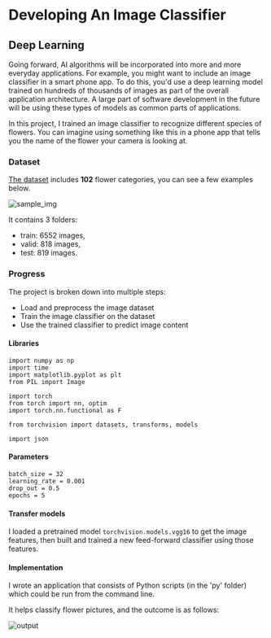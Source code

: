 # Developing An Image Classifier
## Deep Learning

Going forward, AI algorithms will be incorporated into more and more everyday applications. For example, you might want to include an image classifier in a smart phone app. To do this, you'd use a deep learning model trained on hundreds of thousands of images as part of the overall application architecture. A large part of software development in the future will be using these types of models as common parts of applications.

In this project, I trained an image classifier to recognize different species of flowers. You can imagine using something like this in a phone app that tells you the name of the flower your camera is looking at.


### Dataset
[The dataset](http://www.robots.ox.ac.uk/~vgg/data/flowers/102/index.html) includes **102** flower categories, you can see a few examples below.

![sample_img](https://github.com/yanglinjing/dsnd_p2_img_classifier/blob/master/udacity-git-course/dsnd_p2_img_classifier/assets/Flowers.png)

It contains 3 folders:
- train: 6552 images,
- valid: 818 images,
- test: 819 images.

### Progress
The project is broken down into multiple steps:

* Load and preprocess the image dataset
* Train the image classifier on the dataset
* Use the trained classifier to predict image content

#### Libraries
```
import numpy as np
import time
import matplotlib.pyplot as plt
from PIL import Image

import torch
from torch import nn, optim
import torch.nn.functional as F

from torchvision import datasets, transforms, models

import json
```

#### Parameters
```
batch_size = 32
learning_rate = 0.001
drop_out = 0.5
epochs = 5
```
#### Transfer models
I loaded a pretrained model `torchvision.models.vgg16` to get the image features, then built and trained a new feed-forward classifier using those features.

#### Implementation
I wrote an application that consists of Python scripts (in the 'py' folder) which could be run from the command line.

It helps classify flower pictures, and the outcome is as follows:

![output](https://github.com/yanglinjing/dsnd_p2_img_classifier/blob/master/udacity-git-course/dsnd_p2_img_classifier/assets/output.png)
